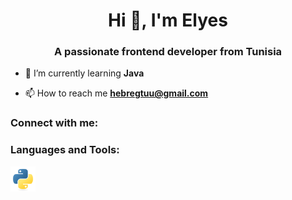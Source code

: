 <h1 align="center">Hi 👋, I'm Elyes</h1>
<h3 align="center">A passionate frontend developer from Tunisia</h3>

- 🌱 I’m currently learning **Java**

- 📫 How to reach me **hebregtuu@gmail.com**

<h3 align="left">Connect with me:</h3>
<p align="left">
</p>

<h3 align="left">Languages and Tools:</h3>
<p align="left"> <a href="https://www.python.org" target="_blank" rel="noreferrer"> <img src="https://raw.githubusercontent.com/devicons/devicon/master/icons/python/python-original.svg" alt="python" width="40" height="40"/> </a> </p>

